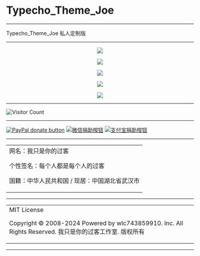 # Typecho_Theme_Joe

---

Typecho_Theme_Joe 私人定制版

---

<p align="center">
  <img src="https://cdn.jsdelivr.net/gh/wlc743859910/Typecho_Theme_Joe/img/gh-readme-header.webp">
</p>

<p align="center">
  <img src="https://cdn.jsdelivr.net/gh/wlc743859910/Typecho_Theme_Joe/img/template.webp">
</p>

<p align="center">
  <img src="https://cdn.jsdelivr.net/gh/wlc743859910/Typecho_Theme_Joe/img/1424469275.webp">
</p>

<p align="center">
  <img src="https://cdn.jsdelivr.net/gh/wlc743859910/Typecho_Theme_Joe/img/fbCScVCQ.webp">
</p>

<p align="center">
  <img src="https://cdn.jsdelivr.net/gh/wlc743859910/Typecho_Theme_Joe/img/programmer.webp">
</p>

---

![Visitor Count](https://profile-counter.glitch.me/{Typecho_Theme_Joe}/count.svg)

---

[![PayPal donate button](https://img.shields.io/badge/PayPal-donate-green.svg)](https://paypal.me/)  [![微信捐助按钮](https://img.shields.io/badge/%E5%BE%AE%E4%BF%A1-%E5%90%91TA%E6%8D%90%E5%8A%A9-green.svg)](图片链接) [![支付宝捐助按钮](https://img.shields.io/badge/%E6%94%AF%E4%BB%98%E5%AE%9D-%E5%90%91TA%E6%8D%90%E5%8A%A9-green.svg)](图片链接)

---

<table>
    <tr>
        <td >
网名：我只是你的过客

个性签名：每个人都是每个人的过客

国籍：中华人民共和国 / 现居：中国湖北省武汉市
        </center>
        </td>
    </tr>
</table>

---

<table>
    <tr>
        <td >
MIT License

Copyright © 2008-2024 Powered by wlc743859910. Inc. All Rights Reserved. 我只是你的过客工作室. 版权所有
        </center>
        </td>
    </tr>
</table>

---
